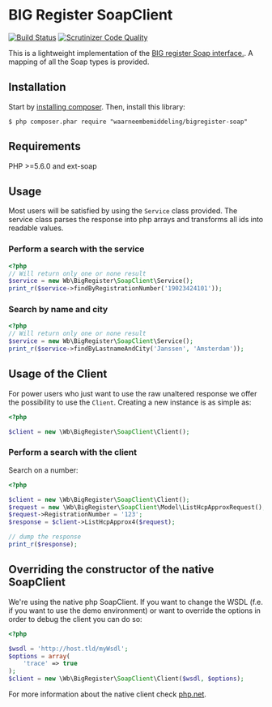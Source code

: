 BIG Register SoapClient
=======================
[![Build Status](https://travis-ci.org/waarneembemiddeling/bigregister-soap.png?branch=master)](https://travis-ci.org/waarneembemiddeling/bigregister-soap)
[![Scrutinizer Code Quality](https://scrutinizer-ci.com/g/waarneembemiddeling/bigregister-soap/badges/quality-score.png?b=master)](https://scrutinizer-ci.com/g/waarneembemiddeling/bigregister-soap/?branch=master)

This is a lightweight implementation of the [BIG register Soap interface.](https://www.bigregister.nl/zoeken/zoeken_eigen_systeem/).
A mapping of all the Soap types is provided.

## Installation
Start by [installing composer](http://getcomposer.org/doc/01-basic-usage.md#installation). Then, install this library:

    $ php composer.phar require "waarneembemiddeling/bigregister-soap"

## Requirements
PHP >=5.6.0 and ext-soap

## Usage
Most users will be satisfied by using the <code>Service</code> class provided. The service class parses the response
into php arrays and transforms all ids into readable values.

### Perform a search with the service

```php
<?php
// Will return only one or none result
$service = new Wb\BigRegister\SoapClient\Service();
print_r($service->findByRegistrationNumber('19023424101'));

```

### Search by name and city

```php
<?php
// Will return only one or none result
$service = new Wb\BigRegister\SoapClient\Service();
print_r($service->findByLastnameAndCity('Janssen', 'Amsterdam'));

```

## Usage of the Client
For power users who just want to use the raw unaltered response we offer the possibility to use the <code>Client</code>.
Creating a new instance is as simple as:

```php
<?php

$client = new \Wb\BigRegister\SoapClient\Client();

```

### Perform a search with the client
Search on a number:

```php
<?php

$client = new \Wb\BigRegister\SoapClient\Client();
$request = new \Wb\BigRegister\SoapClient\Model\ListHcpApproxRequest();
$request->RegistrationNumber = '123';
$response = $client->ListHcpApprox4($request);

// dump the response
print_r($response);

```

## Overriding the constructor of the native SoapClient
We're using the native php SoapClient. If you want to change the WSDL (f.e. if you want to use the demo environment)
or want to override the options in order to debug the client you can do so:

```php
<?php

$wsdl = 'http://host.tld/myWsdl';
$options = array(
    'trace' => true
);
$client = new \Wb\BigRegister\SoapClient\Client($wsdl, $options);

```

For more information about the native client check [php.net](http://nl3.php.net/manual/en/soapclient.soapclient.php).
